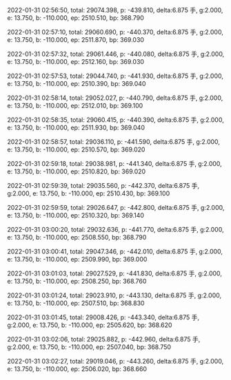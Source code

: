 2022-01-31 02:56:50, total: 29074.398, p: -439.810, delta:6.875 手, g:2.000, e: 13.750, b: -110.000, ep: 2510.510, bp: 368.790

2022-01-31 02:57:10, total: 29060.690, p: -440.370, delta:6.875 手, g:2.000, e: 13.750, b: -110.000, ep: 2511.870, bp: 369.030

2022-01-31 02:57:32, total: 29061.446, p: -440.080, delta:6.875 手, g:2.000, e: 13.750, b: -110.000, ep: 2512.160, bp: 369.030

2022-01-31 02:57:53, total: 29044.740, p: -441.930, delta:6.875 手, g:2.000, e: 13.750, b: -110.000, ep: 2510.390, bp: 369.040

2022-01-31 02:58:14, total: 29052.027, p: -440.790, delta:6.875 手, g:2.000, e: 13.750, b: -110.000, ep: 2512.010, bp: 369.100

2022-01-31 02:58:35, total: 29060.415, p: -440.390, delta:6.875 手, g:2.000, e: 13.750, b: -110.000, ep: 2511.930, bp: 369.040

2022-01-31 02:58:57, total: 29036.110, p: -441.590, delta:6.875 手, g:2.000, e: 13.750, b: -110.000, ep: 2510.570, bp: 369.020

2022-01-31 02:59:18, total: 29038.981, p: -441.340, delta:6.875 手, g:2.000, e: 13.750, b: -110.000, ep: 2510.820, bp: 369.020

2022-01-31 02:59:39, total: 29035.560, p: -442.370, delta:6.875 手, g:2.000, e: 13.750, b: -110.000, ep: 2510.430, bp: 369.100

2022-01-31 02:59:59, total: 29026.647, p: -442.800, delta:6.875 手, g:2.000, e: 13.750, b: -110.000, ep: 2510.320, bp: 369.140

2022-01-31 03:00:20, total: 29032.636, p: -441.770, delta:6.875 手, g:2.000, e: 13.750, b: -110.000, ep: 2508.550, bp: 368.790

2022-01-31 03:00:41, total: 29047.346, p: -442.010, delta:6.875 手, g:2.000, e: 13.750, b: -110.000, ep: 2509.990, bp: 369.000

2022-01-31 03:01:03, total: 29027.529, p: -441.830, delta:6.875 手, g:2.000, e: 13.750, b: -110.000, ep: 2508.250, bp: 368.760

2022-01-31 03:01:24, total: 29023.910, p: -443.130, delta:6.875 手, g:2.000, e: 13.750, b: -110.000, ep: 2507.510, bp: 368.830

2022-01-31 03:01:45, total: 29008.426, p: -443.340, delta:6.875 手, g:2.000, e: 13.750, b: -110.000, ep: 2505.620, bp: 368.620

2022-01-31 03:02:06, total: 29025.882, p: -442.960, delta:6.875 手, g:2.000, e: 13.750, b: -110.000, ep: 2507.040, bp: 368.750

2022-01-31 03:02:27, total: 29019.046, p: -443.260, delta:6.875 手, g:2.000, e: 13.750, b: -110.000, ep: 2506.020, bp: 368.660